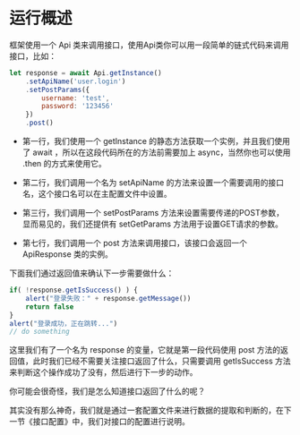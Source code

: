 # 运行概述
框架使用一个 Api 类来调用接口，使用Api类你可以用一段简单的链式代码来调用接口，比如：
```javascript
let response = await Api.getInstance()
    .setApiName('user.login')
    .setPostParams({
        username: 'test',
        password: '123456'
    })
    .post()
```
- 第一行，我们使用一个 getInstance 的静态方法获取一个实例，并且我们使用了 await ，所以在这段代码所在的方法前需要加上 async，当然你也可以使用 .then 的方式来使用它。

- 第二行，我们调用一个名为 setApiName 的方法来设置一个需要调用的接口名，这个接口名可以在主配置文件中设置。

- 第三行，我们调用一个 setPostParams 方法来设置需要传递的POST参数，显而易见的，我们还提供有 setGetParams 方法用于设置GET请求的参数。

- 第七行，我们调用一个 post 方法来调用接口，该接口会返回一个 ApiResponse 类的实例。 
  
下面我们通过返回值来确认下一步需要做什么：
```javascript
if( !response.getIsSuccess() ) {
    alert("登录失败：" + response.getMessage())
    return false
}
alert("登录成功，正在跳转...")
// do something
```
这里我们有了一个名为 response 的变量，它就是第一段代码使用 post 方法的返回值，此时我们已经不需要关注接口返回了什么，只需要调用 getIsSuccess 方法来判断这个操作成功了没有，然后进行下一步的动作。

你可能会很奇怪，我们是怎么知道接口返回了什么的呢？

其实没有那么神奇，我们就是通过一套配置文件来进行数据的提取和判断的，在下一节《接口配置》中，我们对接口的配置进行说明。